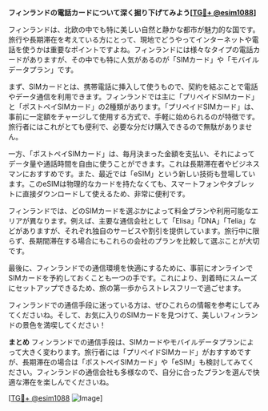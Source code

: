 **フィンランドの電話カードについて深く掘り下げてみよう[[TG💪+ @esim1088](https://t.me/s/esim1088)]**

フィンランドは、北欧の中でも特に美しい自然と静かな都市が魅力的な国です。旅行や長期滞在を考えている方にとって、現地でどうやってインターネットや電話を使うかは重要なポイントですよね。フィンランドには様々なタイプの電話カードがありますが、その中でも特に人気があるのが「SIMカード」や「モバイルデータプラン」です。

まず、SIMカードとは、携帯電話に挿入して使うもので、契約を結ぶことで電話やデータ通信を利用できます。フィンランドでは主に「プリペイドSIMカード」と「ポストペイSIMカード」の2種類があります。「プリペイドSIMカード」は、事前に一定額をチャージして使用する方式で、手軽に始められるのが特徴です。旅行者にはこれがとても便利で、必要な分だけ購入できるので無駄がありません。

一方、「ポストペイSIMカード」は、毎月決まった金額を支払い、それによってデータ量や通話時間を自由に使うことができます。これは長期滞在者やビジネスマンにおすすめです。また、最近では「eSIM」という新しい技術も登場しています。このeSIMは物理的なカードを持たなくても、スマートフォンやタブレットに直接ダウンロードして使えるため、非常に便利です。

フィンランドでは、どのSIMカードを選ぶかによって料金プランや利用可能なエリアが異なります。例えば、主要な通信会社として「Elisa」「DNA」「Telia」などがありますが、それぞれ独自のサービスや割引を提供しています。旅行中に限らず、長期間滞在する場合にもこれらの会社のプランを比較して選ぶことが大切です。

最後に、フィンランドでの通信環境を快適にするために、事前にオンラインでSIMカードを予約しておくことも一つの手です。これにより、到着時にスムーズにセットアップできるため、旅の第一歩からストレスフリーで過ごせます。

フィンランドでの通信手段に迷っている方は、ぜひこれらの情報を参考にしてみてくださいね。そして、お気に入りのSIMカードを見つけて、美しいフィンランドの景色を満喫してください！

**まとめ**
フィンランドでの通信手段は、SIMカードやモバイルデータプランによって大きく変わります。旅行者には「プリペイドSIMカード」がおすすめですが、長期滞在の場合は「ポストペイSIMカード」や「eSIM」も検討してみてください。フィンランドの通信会社も多様なので、自分に合ったプランを選んで快適な滞在を楽しんでくださいね。

[[TG💪+ @esim1088](https://t.me/s/esim1088) ![Image](https://i.postimg.cc/Y0z9fWf4/image.png)]